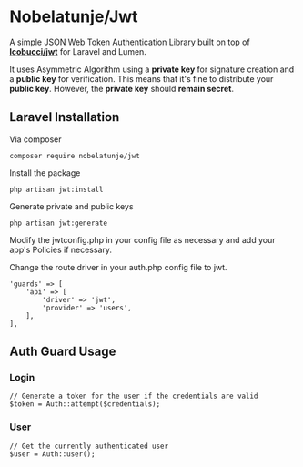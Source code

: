 # Nobelatunje/Jwt

A simple JSON Web Token Authentication Library built on top of **[lcobucci/jwt](https://github.com/lcobucci/jwt)** for Laravel and Lumen. 

It uses Asymmetric Algorithm using a **private key** for signature creation and a **public key** for verification. This means that it's fine to distribute your **public key**. However, the **private key** should **remain secret**.

## Laravel Installation

Via composer

    composer require nobelatunje/jwt

Install the package

    php artisan jwt:install

Generate private and public keys

    php artisan jwt:generate

Modify the jwtconfig.php in your config file as necessary and add your app's Policies if necessary.

Change the route driver in your auth.php config file to jwt.

    'guards' => [
        'api' => [
            'driver' => 'jwt',
            'provider' => 'users',
        ],
    ],

## Auth Guard Usage

### Login

    // Generate a token for the user if the credentials are valid
    $token = Auth::attempt($credentials);

### User
    
    // Get the currently authenticated user
    $user = Auth::user();


